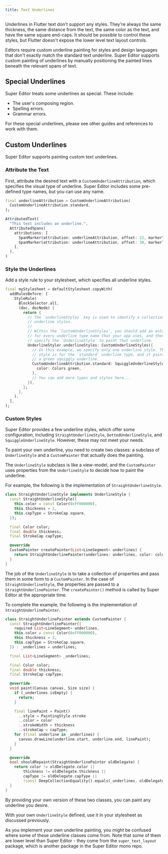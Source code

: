 ```yaml
---
title: Text Underlines
---
```

Underlines in Flutter text don't support any styles. They're always the same
thickness, the same distance from the text, the same color as the text, and
have the same square end-caps. It should be possible to control these styles,
but Flutter doesn't expose the lower level text layout controls.

Editors require custom underline painting for styles and design languages that
don't exactly match the standard text underline. Super Editor supports custom 
painting of underlines by manually positioning the painted lines beneath the
relevant spans of text.

## Special Underlines
Super Editor treats some underlines as special. These include:

 * The user's composing region.
 * Spelling errors.
 * Grammar errors.

For these special underlines, please see other guides and references to
work with them.

## Custom Underlines
Super Editor supports painting custom text underlines.

### Attribute the Text
First, attribute the desired text with a `CustomUnderlineAttribution`, which
specifies the visual type of underline. Super Editor includes some pre-defined
type names, but you can use any name.

```dart
final underlineAttribution = CustomUnderlineAttribution(
  CustomUnderlineAttribution.standard,
);

AttributedText(
  "This text includes an underline.",
  AttributedSpans(
    attributions: [
      SpanMarker(attribution: underlineAttribution, offset: 22, markerType: SpanMarkerType.start),
      SpanMarker(attribution: underlineAttribution, offset: 30, markerType: SpanMarkerType.end),
    ],
  ),
)
```

### Style the Underlines
Add a style rule to your stylesheet, which specifies all underline styles.

```dart
final myStylesheet = defaultStylesheet.copyWith(
  addRulesBefore: [
    StyleRule(
      BlockSelector.all,
      (doc, docNode) {
        return {
          // The `underlineStyles` key is used to identify a collection of
          // underline styles.
          //
          // Within the `CustomUnderlineStyles`, you should add an entry
          // for every underline type name that your app uses, and then
          // specify the `UnderlineStyle` to paint that underline.
          UnderlineStyler.underlineStyles: CustomUnderlineStyles({
            // In this example, we specify only one underline style. This
            // style is for the `standard` underline type, and it paints
            // a green squiggly underline.
            CustomUnderlineAttribution.standard: SquiggleUnderlineStyle(
              color: Colors.green,
            ),
            // You can add more types and styles here...
          }),
        };
      },
    ),
  ],
);
```

### Custom Styles
Super Editor provides a few underline styles, which offer some configuration,
including `StraightUnderlineStyle`, `DottedUnderlineStyle`, and `SquiggleUnderlineStyle`.
However, these may not meet your needs.

To paint your own underline, you need to create two classes: a subclass of `UnderlineStyle`
and a `CustomPainter` that actually does the painting.

The `UnderlineStyle` subclass is like a view-model, and the `CustomPainter` uses
properties from the `UnderlineStyle` to decide how to paint the underline.

For example, the following is the implementation of `StraightUnderlineStyle`.

```dart
class StraightUnderlineStyle implements UnderlineStyle {
  const StraightUnderlineStyle({
    this.color = const Color(0xFF000000),
    this.thickness = 2,
    this.capType = StrokeCap.square,
  });

  final Color color;
  final double thickness;
  final StrokeCap capType;

  @override
  CustomPainter createPainter(List<LineSegment> underlines) {
    return StraightUnderlinePainter(underlines: underlines, color: color, thickness: thickness, capType: capType);
  }
}
```

The job of the `UnderlineStyle` is to take a collection of properties and
pass them in some form to a `CustomPainter`. In the case of `StraightUnderlineStyle`,
the properties are passed to a `StraightUnderlinePainter`. The `createPainter()`
method is called by Super Editor at the appropriate time.

To complete the example, the following is the implementation of `StraightUnderlinePainter`.

```dart
class StraightUnderlinePainter extends CustomPainter {
  const StraightUnderlinePainter({
    required List<LineSegment> underlines,
    this.color = const Color(0xFF000000),
    this.thickness = 2,
    this.capType = StrokeCap.square,
  }) : _underlines = underlines;

  final List<LineSegment> _underlines;

  final Color color;
  final double thickness;
  final StrokeCap capType;

  @override
  void paint(Canvas canvas, Size size) {
    if (_underlines.isEmpty) {
      return;
    }

    final linePaint = Paint()
      ..style = PaintingStyle.stroke
      ..color = color
      ..strokeWidth = thickness
      ..strokeCap = capType;
    for (final underline in _underlines) {
      canvas.drawLine(underline.start, underline.end, linePaint);
    }
  }

  @override
  bool shouldRepaint(StraightUnderlinePainter oldDelegate) {
    return color != oldDelegate.color ||
        thickness != oldDelegate.thickness ||
        capType != oldDelegate.capType ||
        !const DeepCollectionEquality().equals(_underlines, oldDelegate._underlines);
  }
}
```

By providing your own version of these two classes, you can paint any underline you desire.

With your own `UnderlineStyle` defined, use it in your stylesheet as discussed previously.

As you implement your own underline painting, you might be confused where some of these
underline classes come from. Note that some of them are lower level than Super Editor - 
they come from the `super_text_layout` package, which is another package in the
Super Editor mono repo.